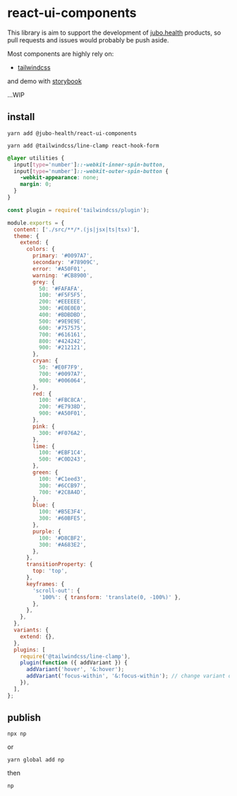# react-ui-components

This library is aim to support the development of [jubo.health](https://www.jubo-health.com/) products, so pull requests and issues would probably be push aside.

Most components are highly rely on:

- [tailwindcss](https://tailwindcss.com/)

and demo with [storybook](https://storybook.js.org/)

...WIP

## install

```
yarn add @jubo-health/react-ui-components
```

```title=peerDependencies
yarn add @tailwindcss/line-clamp react-hook-form
```

```css title='tailwind.css'
@layer utilities {
  input[type='number']::-webkit-inner-spin-button,
  input[type='number']::-webkit-outer-spin-button {
    -webkit-appearance: none;
    margin: 0;
  }
}
```

```js title='tailwind.config.js'
const plugin = require('tailwindcss/plugin');

module.exports = {
  content: ['./src/**/*.(js|jsx|ts|tsx)'],
  theme: {
    extend: {
      colors: {
        primary: '#0097A7',
        secondary: '#78909C',
        error: '#A50F01',
        warning: '#CB8900',
        grey: {
          50: '#FAFAFA',
          100: '#F5F5F5',
          200: '#EEEEEE',
          300: '#E0E0E0',
          400: '#BDBDBD',
          500: '#9E9E9E',
          600: '#757575',
          700: '#616161',
          800: '#424242',
          900: '#212121',
        },
        cryan: {
          50: '#E0F7F9',
          700: '#0097A7',
          900: '#006064',
        },
        red: {
          100: '#FBC8CA',
          200: '#E7938D',
          900: '#A50F01',
        },
        pink: {
          300: '#F076A2',
        },
        lime: {
          100: '#EBF1C4',
          500: '#C0D243',
        },
        green: {
          100: '#C1eed3',
          300: '#6CCB97',
          700: '#2C8A4D',
        },
        blue: {
          100: '#B5E3F4',
          300: '#60BFE5',
        },
        purple: {
          100: '#D8CBF2',
          300: '#A683E2',
        },
      },
      transitionProperty: {
        top: 'top',
      },
      keyframes: {
        'scroll-out': {
          '100%': { transform: 'translate(0, -100%)' },
        },
      },
    },
  },
  variants: {
    extend: {},
  },
  plugins: [
    require('@tailwindcss/line-clamp'),
    plugin(function ({ addVariant }) {
      addVariant('hover', '&:hover');
      addVariant('focus-within', '&:focus-within'); // change variant order
    }),
  ],
};
```

## publish

```
npx np
```

or

```
yarn global add np
```

then

```
np
```
